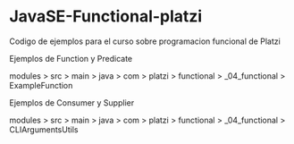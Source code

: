 # JavaSE-Functional-platzi
Codigo de ejemplos para el curso sobre programacion funcional de Platzi

Ejemplos de Function y Predicate

modules > src > main > java > com > platzi > functional > _04_functional > ExampleFunction


Ejemplos de Consumer y Supplier

modules > src > main > java > com > platzi > functional > _04_functional > CLIArgumentsUtils